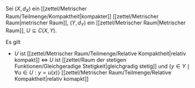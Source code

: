 Sei $(X, d_X)$ ein [[zettel/Metrischer Raum/Teilmenge/Kompaktheit|kompakter]] [[zettel/Metrischer Raum|metrischer Raum]], $(Y, d_Y)$ ein [[zettel/Metrischer Raum|Metrischer Raum]], $U \subseteq C(X, Y)$.

Es gilt
- $U$ ist [[zettel/Metrischer Raum/Teilmenge/Relative Kompaktheit|relativ kompakt]] $\iff$ $U$ ist [[zettel/Raum der stetigen Funktionen/Gleichgeradige Stetigkeit|gleichgradig stetig]] und $\{ y \in Y \mid \forall u \in U : y = u(x) \}$ [[zettel/Metrischer Raum/Teilmenge/Relative Kompaktheit|relativ komapkt]]